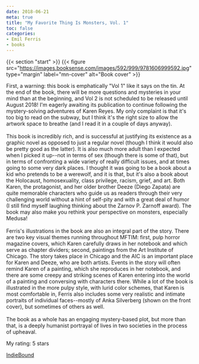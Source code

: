 ```yaml
---
date: 2018-06-21
meta: true
title: "My Favorite Thing Is Monsters, Vol. 1"
toc: false
categories:
- Emil Ferris
- books
---
```


{{< section "start" >}}
{{< figure src="https://images.booksense.com/images/592/999/9781606999592.jpg" type="margin" label="mn-cover" alt="Book cover" >}}

First, a warning: this book is emphatically "Vol 1" like it says on the tin. At the end of the book, there will be more questions and mysteries in your mind than at the beginning, and Vol 2 is not scheduled to be released until August 2018! I'm eagerly awaiting its publication to continue following the mystery-solving adventures of Karen Reyes. My only complaint is that it's too big to read on the subway, but I think it's the right size to allow the artwork space to breathe (and I read it in a couple of days anyway).<br /><br />This book is incredibly rich, and is successful at justifying its existence as a graphic novel as opposed to just a regular novel (though I think it would also be pretty good as the latter). It is also much more adult than I expected when I picked it up--not in terms of sex (though there is some of that), but in terms of confronting a wide variety of really difficult issues, and at times going to some very dark places. I thought it was going to be a book about a kid who pretends to be a werewolf, and it is that, but it's also a book about the Holocaust, homosexuality, class privilege, racism, grief, and art. Both Karen, the protagonist, and her older brother Deeze (Diego Zapata) are quite memorable characters who guide us as readers through their very challenging world without a hint of self-pity and with a great deal of humor (I still find myself laughing thinking about the Zarnov P. Zarnoff award). The book may also make you rethink your perspective on monsters, especially Medusa!<br /><br />Ferris's illustrations in the book are also an integral part of the story. There are two key visual themes running throughout MFTIM: first, pulp horror magazine covers, which Karen carefully draws in her notebook and which serve as chapter dividers; second, paintings from the Art Institute of Chicago. The story takes place in Chicago and the AIC is an important place for Karen and Deeze, who are both artists. Events in the story will often remind Karen of a painting, which she reproduces in her notebook, and there are some creepy and striking scenes of Karen entering into the world of a painting and conversing with characters there. While a lot of the book is illustrated in the more pulpy style, with lurid color schemes, that Karen is most comfortable in, Ferris also includes some very realistic and intimate portraits of individual faces--mostly of Anka Silverberg (shown on the front cover), but sometimes of others as well.<br /><br />The book as a whole has an engaging mystery-based plot, but more than that, is a deeply humanist portrayal of lives in two societies in the process of upheaval. 

My rating: 5 stars  

[IndieBound](https://www.indiebound.org/book/9781606999592)
